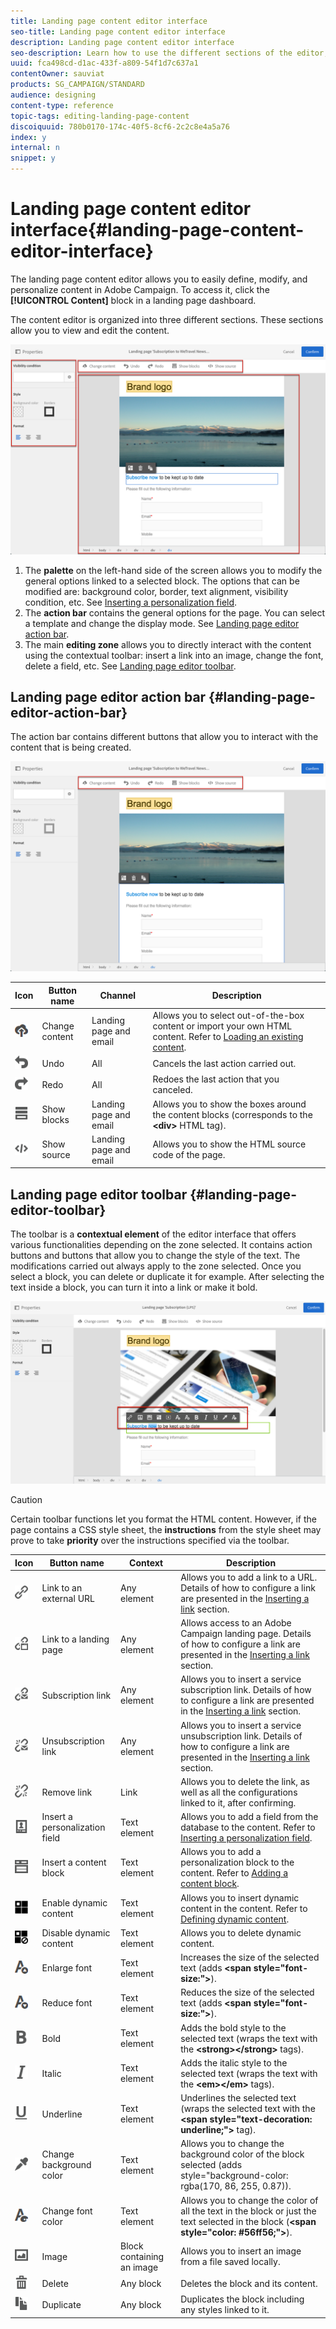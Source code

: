```yaml
---
title: Landing page content editor interface
seo-title: Landing page content editor interface
description: Landing page content editor interface
seo-description: Learn how to use the different sections of the editor, such as the action bar, to modify your landing page content.
uuid: fca498cd-d1ac-433f-a809-54f1d7c637a1
contentOwner: sauviat
products: SG_CAMPAIGN/STANDARD
audience: designing
content-type: reference
topic-tags: editing-landing-page-content
discoiquuid: 780b0170-174c-40f5-8cf6-2c2c8e4a5a76
index: y
internal: n
snippet: y
---
```


# Landing page content editor interface{#landing-page-content-editor-interface}

The landing page content editor allows you to easily define, modify, and personalize content in Adobe Campaign. To access it, click the **[!UICONTROL Content]** block in a landing page dashboard.

The content editor is organized into three different sections. These sections allow you to view and edit the content.

![](assets/des_lp_content_8.png)

1. The **palette** on the left-hand side of the screen allows you to modify the general options linked to a selected block. The options that can be modified are: background color, border, text alignment, visibility condition, etc. See [Inserting a personalization field](../../designing/using/inserting-a-personalization-field.md).
1. The **action bar** contains the general options for the page. You can select a template and change the display mode. See [Landing page editor action bar](../../designing/using/landing-page-content-editor-interface.md#landing-page-editor-action-bar).
1. The main **editing zone** allows you to directly interact with the content using the contextual toolbar: insert a link into an image, change the font, delete a field, etc. See [Landing page editor toolbar](../../designing/using/landing-page-content-editor-interface.md#landing-page-editor-toolbar).

## Landing page editor action bar {#landing-page-editor-action-bar}

The action bar contains different buttons that allow you to interact with the content that is being created.

![](assets/des_lp_content_9.png)

<table> 
 <thead> 
  <tr> 
   <th>Icon<br /> </th> 
   <th>Button name<br /> </th> 
   <th>Channel<br /> </th> 
   <th>Description<br /> </th> 
  </tr> 
 </thead> 
 <tbody> 
  <tr> 
   <td><img height="21px" src="assets/download_darkgrey-24px.png" /><br /> </td> 
   <td><span class="uicontrol">Change content</span><br /> </td> 
   <td>Landing page and email<br /> </td> 
   <td>Allows you to select out-of-the-box content or import your own HTML content. Refer to <a href="../../designing/using/selecting-an-existing-content.md">Loading an existing content</a>.<br /> </td> 
  </tr> 
  <tr> 
   <td><img height="21px" src="assets/undo_darkgrey-24px.png" /><br /> </td> 
   <td><span class="uicontrol">Undo</span><br /> </td> 
   <td>All<br /> </td> 
   <td>Cancels the last action carried out.<br /> </td> 
  </tr> 
  <tr> 
   <td><img height="21px" src="assets/redo_darkgrey-24px.png" /><br /> </td> 
   <td><span class="uicontrol">Redo</span><br /> </td> 
   <td>All<br /> </td> 
   <td>Redoes the last action that you canceled.<br /> </td> 
  </tr> 
  <tr> 
   <td><img height="21px" src="assets/display_block_darkgrey-24px.png" /><br /> </td> 
   <td><span class="uicontrol">Show blocks</span><br /> </td> 
   <td>Landing page and email<br /> </td> 
   <td>Allows you to show the boxes around the content blocks (corresponds to the<strong> &lt;div&gt;</strong> HTML tag).<br /> </td> 
  </tr> 
  <tr> 
   <td><img height="21px" src="assets/code_darkgrey-24px.png" /><br /> </td> 
   <td><span class="uicontrol">Show source</span><br /> </td> 
   <td>Landing page and email<br /> </td> 
   <td>Allows you to show the HTML source code of the page.<br /> </td> 
  </tr> 
 </tbody> 
</table>

## Landing page editor toolbar {#landing-page-editor-toolbar}

The toolbar is a **contextual element** of the editor interface that offers various functionalities depending on the zone selected. It contains action buttons and buttons that allow you to change the style of the text. The modifications carried out always apply to the zone selected. Once you select a block, you can delete or duplicate it for example. After selecting the text inside a block, you can turn it into a link or make it bold.

![](assets/delivery_content_17.png)

>[!CAUTION]
>
>Certain toolbar functions let you format the HTML content. However, if the page contains a CSS style sheet, the **instructions** from the style sheet may prove to take **priority** over the instructions specified via the toolbar.

<table> 
 <thead> 
  <tr> 
   <th>Icon<br /> </th> 
   <th>Button name<br /> </th> 
   <th>Context<br /> </th> 
   <th>Description<br /> </th> 
  </tr> 
 </thead> 
 <tbody> 
  <tr> 
   <td><img height="21px" src="assets/link_darkgrey-24px.png" /><br /> </td> 
   <td><span class="uicontrol">Link to an external URL</span><br /> </td> 
   <td>Any element<br /> </td> 
   <td>Allows you to add a link to a URL. Details of how to configure a link are presented in the <a href="../../designing/using/inserting-a-link.md">Inserting a link</a> section.<br /> </td> 
  </tr> 
  <tr> 
   <td><img height="21px" src="assets/linkpage_darkgrey-24px.png" /><br /> </td> 
   <td><span class="uicontrol">Link to a landing page</span><br /> </td> 
   <td>Any element<br /> </td> 
   <td>Allows access to an Adobe Campaign landing page. Details of how to configure a link are presented in the <a href="../../designing/using/inserting-a-link.md">Inserting a link</a> section.<br /> </td> 
  </tr> 
  <tr> 
   <td><img height="21px" src="assets/link_subscribe_darkgrey-24px.png" /><br /> </td> 
   <td><span class="uicontrol">Subscription link</span><br /> </td> 
   <td>Any element<br /> </td> 
   <td>Allows you to insert a service subscription link. Details of how to configure a link are presented in the <a href="../../designing/using/inserting-a-link.md">Inserting a link</a> section.<br /> </td> 
  </tr> 
  <tr> 
   <td><img height="21px" src="assets/link_unsubscribe_darkgrey-24px.png" /><br /> </td> 
   <td><span class="uicontrol">Unsubscription link</span><br /> </td> 
   <td>Any element<br /> </td> 
   <td>Allows you to insert a service unsubscription link. Details of how to configure a link are presented in the <a href="../../designing/using/inserting-a-link.md">Inserting a link</a> section.<br /> </td> 
  </tr> 
  <tr> 
   <td><img height="21px" src="assets/linkoff_darkgrey-24px.png" /><br /> </td> 
   <td><span class="uicontrol">Remove link</span><br /> </td> 
   <td>Link<br /> </td> 
   <td>Allows you to delete the link, as well as all the configurations linked to it, after confirming.<br /> </td> 
  </tr> 
  <tr> 
   <td><img height="21px" src="assets/personalization_field_darkgrey-24px.png" /><br /> </td> 
   <td><span class="uicontrol">Insert a personalization field</span><br /> </td> 
   <td>Text element<br /> </td> 
   <td>Allows you to add a field from the database to the content. Refer to <a href="../../designing/using/inserting-a-personalization-field.md">Inserting a personalization field</a>.<br /> </td> 
  </tr> 
  <tr> 
   <td><img height="21px" src="assets/personalization_block_darkgrey-24px.png" /><br /> </td> 
   <td><span class="uicontrol">Insert a content block</span><br /> </td> 
   <td>Text element<br /> </td> 
   <td>Allows you to add a personalization block to the content. Refer to <a href="../../designing/using/adding-a-content-block.md">Adding a content block</a>.<br /> </td> 
  </tr> 
  <tr> 
   <td><img height="21px" src="assets/dynamiccontent_24px.png" /><br /> </td> 
   <td><span class="uicontrol">Enable dynamic content</span><br /> </td> 
   <td>Text element<br /> </td> 
   <td>Allows you to insert dynamic content in the content. Refer to <a href="../../designing/using/defining-dynamic-content-in-a-landing-page.md">Defining dynamic content</a>.<br /> </td> 
  </tr> 
  <tr> 
   <td><img height="21px" src="assets/dynamiccontentdisable_24px.png" /><br /> </td> 
   <td><span class="uicontrol">Disable dynamic content</span><br /> </td> 
   <td>Text element<br /> </td> 
   <td>Allows you to delete dynamic content.<br /> </td> 
  </tr> 
  <tr> 
   <td><img height="21px" src="assets/increase_fontsize_darkgrey-24px.png" /><br /> </td> 
   <td><span class="uicontrol">Enlarge font</span><br /> </td> 
   <td>Text element<br /> </td> 
   <td>Increases the size of the selected text (adds <strong>&lt;span style="font-size:"&gt;</strong>).<br /> </td> 
  </tr> 
  <tr> 
   <td><img height="21px" src="assets/decrease_fontsize_darkgrey-24px.png" /><br /> </td> 
   <td><span class="uicontrol">Reduce font</span><br /> </td> 
   <td>Text element<br /> </td> 
   <td>Reduces the size of the selected text (adds <strong>&lt;span style="font-size:"&gt;</strong>).<br /> </td> 
  </tr> 
  <tr> 
   <td><img height="21px" src="assets/textbold_darkgrey-24px.png" /><br /> </td> 
   <td><span class="uicontrol">Bold</span><br /> </td> 
   <td>Text element<br /> </td> 
   <td>Adds the bold style to the selected text (wraps the text with the <strong>&lt;strong&gt;&lt;/strong&gt;</strong> tags).<br /> </td> 
  </tr> 
  <tr> 
   <td><img height="21px" src="assets/textitalic_darkgrey-24px.png" /><br /> </td> 
   <td><span class="uicontrol">Italic</span><br /> </td> 
   <td>Text element<br /> </td> 
   <td>Adds the italic style to the selected text (wraps the text with the <strong>&lt;em&gt;&lt;/em&gt;</strong> tags).<br /> </td> 
  </tr> 
  <tr> 
   <td><img height="21px" src="assets/textunderline_darkgrey-24px.png" /><br /> </td> 
   <td><span class="uicontrol">Underline</span><br /> </td> 
   <td>Text element<br /> </td> 
   <td>Underlines the selected text (wraps the selected text with the <strong>&lt;span style="text-decoration: underline;"&gt;</strong> tag).<br /> </td> 
  </tr> 
  <tr> 
   <td><img height="21px" src="assets/colorselector_darkgrey-24px.png" /><br /> </td> 
   <td><span class="uicontrol">Change background color</span><br /> </td> 
   <td>Text element<br /> </td> 
   <td>Allows you to change the background color of the block selected (adds style="background-color: rgba(170, 86, 255, 0.87)).<br /> </td> 
  </tr> 
  <tr> 
   <td><img height="21px" src="assets/textcolor_darkgrey-24px.png" /><br /> </td> 
   <td><span class="uicontrol">Change font color</span><br /> </td> 
   <td>Text element<br /> </td> 
   <td>Allows you to change the color of all the text in the block or just the text selected in the block (<strong>&lt;span style="color: #56ff56;"&gt;</strong>).<br /> </td> 
  </tr> 
  <tr> 
   <td><img height="21px" src="assets/image_darkgrey-24px.png" /><br /> </td> 
   <td><span class="uicontrol">Image</span><br /> </td> 
   <td>Block containing an image<br /> </td> 
   <td>Allows you to insert an image from a file saved locally.<br /> </td> 
  </tr> 
  <tr> 
   <td><img height="21px" src="assets/delete_darkgrey-24px.png" /><br /> </td> 
   <td><span class="uicontrol">Delete</span><br /> </td> 
   <td>Any block<br /> </td> 
   <td>Deletes the block and its content.<br /> </td> 
  </tr> 
  <tr> 
   <td><img height="21px" src="assets/duplicate_fontsize_darkgrey-24px.png" /><br /> </td> 
   <td><span class="uicontrol">Duplicate</span><br /> </td> 
   <td>Any block<br /> </td> 
   <td>Duplicates the block including any styles linked to it.<br /> </td> 
  </tr> 
 </tbody> 
</table>

